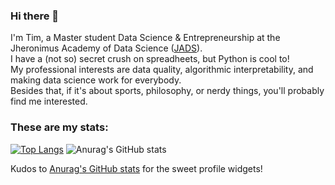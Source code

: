 ### Hi there 👋
I'm Tim, a Master student Data Science & Entrepreneurship at the Jheronimus Academy of Data Science ([JADS](https://www.jads.nl/)).  
I have a (not so) secret crush on spreadheets, but Python is cool to!  
My professional interests are data quality, algorithmic interpretability, and making data science work for everybody.  
Besides that, if it's about sports, philosophy, or nerdy things, you'll probably find me interested.


### These are my stats:
[![Top Langs](https://github-readme-stats.vercel.app/api/top-langs/?username=pjjongenelen&langs_count=5)](https://github.com/anuraghazra/github-readme-stats) ![Anurag's GitHub stats](https://github-readme-stats.vercel.app/api?username=pjjongenelen&show_icons=true&theme=radical)

Kudos to [Anurag's GitHub stats](https://github.com/anuraghazra/github-readme-stats) for the sweet profile widgets!
